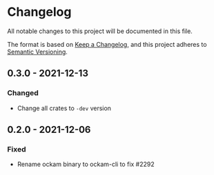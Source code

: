 # Changelog
All notable changes to this project will be documented in this file.

The format is based on [Keep a Changelog](https://keepachangelog.com/en/1.0.0/),
and this project adheres to [Semantic Versioning](https://semver.org/spec/v2.0.0.html).

## 0.3.0 - 2021-12-13

### Changed

- Change all crates to `-dev` version

## 0.2.0 - 2021-12-06

### Fixed

- Rename ockam binary to ockam-cli to fix #2292

